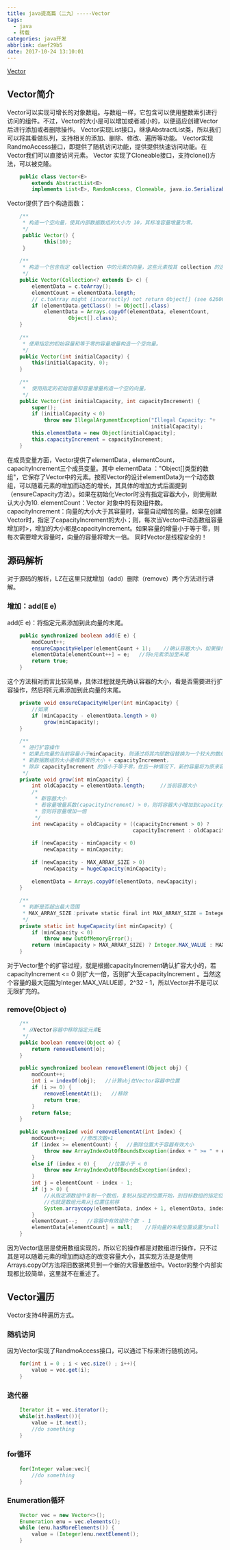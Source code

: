 ```yaml
---
title: java提高篇（二九）-----Vector
tags:
  - java
  - 转载
categories: java开发
abbrlink: daef29b5
date: 2017-10-24 13:10:01
---
```

<a href="http://blog.csdn.net/chenssy/article/details/37520981" class="LinkCard">Vector</a>
## Vector简介
Vector可以实现可增长的对象数组。与数组一样，它包含可以使用整数索引进行访问的组件。不过，Vector的大小是可以增加或者减小的，以便适应创建Vector后进行添加或者删除操作。
Vector实现List接口，继承AbstractList类，所以我们可以将其看做队列，支持相关的添加、删除、修改、遍历等功能。
Vector实现RandmoAccess接口，即提供了随机访问功能，提供提供快速访问功能。在Vector我们可以直接访问元素。
Vector 实现了Cloneable接口，支持clone()方法，可以被克隆。
<!-- more -->
```java
    public class Vector<E>  
        extends AbstractList<E>  
        implements List<E>, RandomAccess, Cloneable, java.io.Serializable  
```
Vector提供了四个构造函数：
```java
    /** 
     * 构造一个空向量，使其内部数据数组的大小为 10，其标准容量增量为零。 
     */  
     public Vector() {  
            this(10);  
     }  
      
    /** 
     * 构造一个包含指定 collection 中的元素的向量，这些元素按其 collection 的迭代器返回元素的顺序排列。 
     */  
    public Vector(Collection<? extends E> c) {  
        elementData = c.toArray();  
        elementCount = elementData.length;  
        // c.toArray might (incorrectly) not return Object[] (see 6260652)  
        if (elementData.getClass() != Object[].class)  
            elementData = Arrays.copyOf(elementData, elementCount,  
                    Object[].class);  
    }  
      
    /** 
     * 使用指定的初始容量和等于零的容量增量构造一个空向量。 
     */  
    public Vector(int initialCapacity) {  
        this(initialCapacity, 0);  
    }  
      
    /** 
     *  使用指定的初始容量和容量增量构造一个空的向量。 
     */  
    public Vector(int initialCapacity, int capacityIncrement) {  
        super();  
        if (initialCapacity < 0)  
            throw new IllegalArgumentException("Illegal Capacity: "+  
                                               initialCapacity);  
        this.elementData = new Object[initialCapacity];  
        this.capacityIncrement = capacityIncrement;  
    }  
```
在成员变量方面，Vector提供了elementData , elementCount， capacityIncrement三个成员变量。其中
elementData ："Object[]类型的数组"，它保存了Vector中的元素。按照Vector的设计elementData为一个动态数组，可以随着元素的增加而动态的增长，其具体的增加方式后面提到（ensureCapacity方法）。如果在初始化Vector时没有指定容器大小，则使用默认大小为10.
elementCount：Vector 对象中的有效组件数。
capacityIncrement：向量的大小大于其容量时，容量自动增加的量。如果在创建Vector时，指定了capacityIncrement的大小；则，每次当Vector中动态数组容量增加时>，增加的大小都是capacityIncrement。如果容量的增量小于等于零，则每次需要增大容量时，向量的容量将增大一倍。
同时Vector是线程安全的！
## 源码解析
对于源码的解析，LZ在这里只就增加（add）删除（remove）两个方法进行讲解。
### 增加：add(E e)
add(E e)：将指定元素添加到此向量的末尾。
```java
    public synchronized boolean add(E e) {  
        modCount++;       
        ensureCapacityHelper(elementCount + 1);    //确认容器大小，如果操作容量则扩容操作  
        elementData[elementCount++] = e;   //将e元素添加至末尾  
        return true;  
    } 
```

这个方法相对而言比较简单，具体过程就是先确认容器的大小，看是否需要进行扩容操作，然后将E元素添加到此向量的末尾。
```java
    private void ensureCapacityHelper(int minCapacity) {  
        //如果  
        if (minCapacity - elementData.length > 0)  
            grow(minCapacity);  
    }  
      
    /** 
     * 进行扩容操作 
     * 如果此向量的当前容量小于minCapacity，则通过将其内部数组替换为一个较大的数组俩增加其容量。 
     * 新数据数组的大小姜维原来的大小 + capacityIncrement， 
     * 除非 capacityIncrement 的值小于等于零，在后一种情况下，新的容量将为原来容量的两倍，不过，如果此大小仍然小于 minCapacity，则新容量将为 minCapacity。 
     */  
    private void grow(int minCapacity) {  
        int oldCapacity = elementData.length;     //当前容器大小  
        /* 
         * 新容器大小 
         * 若容量增量系数(capacityIncrement) > 0，则将容器大小增加到capacityIncrement 
         * 否则将容量增加一倍 
         */  
        int newCapacity = oldCapacity + ((capacityIncrement > 0) ?  
                                         capacityIncrement : oldCapacity);  
          
        if (newCapacity - minCapacity < 0)  
            newCapacity = minCapacity;  
          
        if (newCapacity - MAX_ARRAY_SIZE > 0)  
            newCapacity = hugeCapacity(minCapacity);  
          
        elementData = Arrays.copyOf(elementData, newCapacity);  
    }  
      
    /** 
     * 判断是否超出最大范围 
     * MAX_ARRAY_SIZE：private static final int MAX_ARRAY_SIZE = Integer.MAX_VALUE - 8; 
     */  
    private static int hugeCapacity(int minCapacity) {  
        if (minCapacity < 0)  
            throw new OutOfMemoryError();  
        return (minCapacity > MAX_ARRAY_SIZE) ? Integer.MAX_VALUE : MAX_ARRAY_SIZE;  
    }  
```
对于Vector整个的扩容过程，就是根据capacityIncrement确认扩容大小的，若capacityIncrement <= 0 则扩大一倍，否则扩大至capacityIncrement 。当然这个容量的最大范围为Integer.MAX_VALUE即，2^32 - 1，所以Vector并不是可以无限扩充的。
### remove(Object o)
```java
    /** 
     * 从Vector容器中移除指定元素E 
     */  
    public boolean remove(Object o) {  
        return removeElement(o);  
    }  
  
    public synchronized boolean removeElement(Object obj) {  
        modCount++;  
        int i = indexOf(obj);   //计算obj在Vector容器中位置  
        if (i >= 0) {  
            removeElementAt(i);   //移除  
            return true;  
        }  
        return false;  
    }  
      
    public synchronized void removeElementAt(int index) {  
        modCount++;     //修改次数+1  
        if (index >= elementCount) {   //删除位置大于容器有效大小  
            throw new ArrayIndexOutOfBoundsException(index + " >= " + elementCount);  
        }  
        else if (index < 0) {    //位置小于 < 0  
            throw new ArrayIndexOutOfBoundsException(index);  
        }  
        int j = elementCount - index - 1;  
        if (j > 0) {     
            //从指定源数组中复制一个数组，复制从指定的位置开始，到目标数组的指定位置结束。  
            //也就是数组元素从j位置往前移  
            System.arraycopy(elementData, index + 1, elementData, index, j);  
        }  
        elementCount--;   //容器中有效组件个数 - 1  
        elementData[elementCount] = null;    //将向量的末尾位置设置为null  
    }  
```
因为Vector底层是使用数组实现的，所以它的操作都是对数组进行操作，只不过其是可以随着元素的增加而动态的改变容量大小，其实现方法是是使用Arrays.copyOf方法将旧数据拷贝到一个新的大容量数组中。Vector的整个内部实现都比较简单，这里就不在重述了。
## Vector遍历
Vector支持4种遍历方式。
### 随机访问
因为Vector实现了RandmoAccess接口，可以通过下标来进行随机访问。
```java
    for(int i = 0 ; i < vec.size() ; i++){  
        value = vec.get(i);  
    }  
```
### 迭代器
```java
    Iterator it = vec.iterator();  
    while(it.hasNext()){  
        value = it.next();  
        //do something  
    }  
```
### for循环
```java
    for(Integer value:vec){  
        //do something  
    }  
```
### Enumeration循环
```java
    Vector vec = new Vector<>();  
    Enumeration enu = vec.elements();  
    while (enu.hasMoreElements()) {  
        value = (Integer)enu.nextElement();  
    }  
```